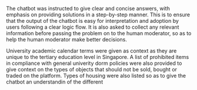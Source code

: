  The chatbot was instructed to give clear and concise answers, with emphasis on providing solutions in a step-by-step manner. This is to ensure that the output of the chatbot is easy for interpretation and adoption by users following a clear logic flow. It is also asked to collect any relevant information before passing the problem on to the human moderator, so as to help the human moderator make better decisions. 

  University academic calendar terms were given as context as they are unique to the tertiary education level in Singapore. A list of prohibited items in compliance with general univerity dorm policies were also provided to give context on the types of objects that should not be sold, bought or traded on the platform. Types of housing were also listed so as to give the chatbot an understandin of the different

  
